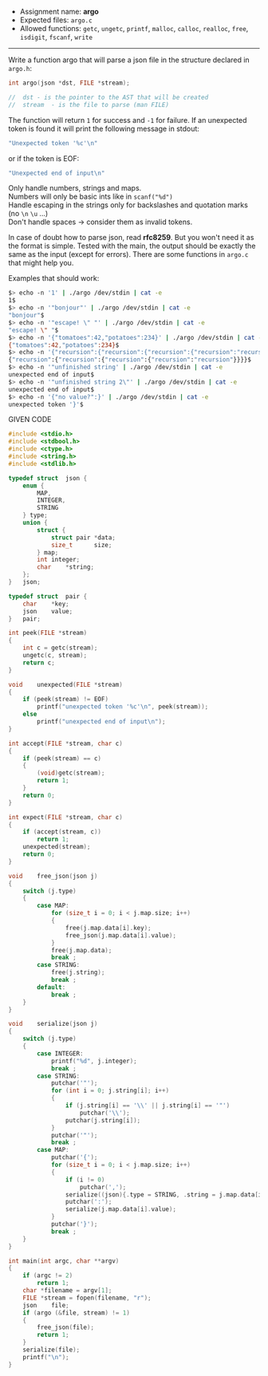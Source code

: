 - Assignment name: **argo**
- Expected files: `argo.c`
- Allowed functions: `getc`, `ungetc`, `printf`, `malloc`, `calloc`, `realloc`, `free`, `isdigit`, `fscanf`, `write`
-----------------
Write a function argo that will parse a json file in the structure declared in `argo.h`:

```c
int	argo(json *dst, FILE *stream);

//	dst	- is the pointer to the AST that will be created
//	stream	- is the file to parse (man FILE)
```

The function will return `1` for success and `-1` for failure.
If an unexpected token is found it will print the following message in stdout:
```c
"Unexpected token '%c'\n"
```
or if the token is EOF:
```c
"Unexpected end of input\n"
```

Only handle numbers, strings and maps. \
Numbers will only be basic ints like in `scanf("%d")` \
Handle escaping in the strings only for backslashes and quotation marks (no `\n` `\u` ...) \
Don't handle spaces -> consider them as invalid tokens.

In case of doubt how to parse json, read **rfc8259**. But you won't need it as the format is simple. Tested with the main, the output should be exactly the same as the input (except for errors).
There are some functions in `argo.c` that might help you.

Examples that should work:

```bash
$> echo -n '1' | ./argo /dev/stdin | cat -e
1$
$> echo -n '"bonjour"' | ./argo /dev/stdin | cat -e
"bonjour"$
$> echo -n '"escape! \" "' | ./argo /dev/stdin | cat -e
"escape! \" "$
$> echo -n '{"tomatoes":42,"potatoes":234}' | ./argo /dev/stdin | cat -e
{"tomatoes":42,"potatoes":234}$
$> echo -n '{"recursion":{"recursion":{"recursion":{"recursion":"recursion"}}}}' | ./argo /dev/stdin | cat -e
{"recursion":{"recursion":{"recursion":{"recursion":"recursion"}}}}$
$> echo -n '"unfinished string' | ./argo /dev/stdin | cat -e
unexpected end of input$
$> echo -n '"unfinished string 2\"' | ./argo /dev/stdin | cat -e
unexpected end of input$
$> echo -n '{"no value?":}' | ./argo /dev/stdin | cat -e
unexpected token '}'$
```


GIVEN CODE

```c
#include <stdio.h>
#include <stdbool.h>
#include <ctype.h>
#include <string.h>
#include <stdlib.h>

typedef struct	json {
	enum {
		MAP,
		INTEGER,
		STRING
	} type;
	union {
		struct {
			struct pair	*data;
			size_t		size;
		} map;
		int	integer;
		char	*string;
	};
}	json;

typedef struct	pair {
	char	*key;
	json	value;
}	pair;

int	peek(FILE *stream)
{
	int	c = getc(stream);
	ungetc(c, stream);
	return c;
}

void	unexpected(FILE *stream)
{
	if (peek(stream) != EOF)
		printf("unexpected token '%c'\n", peek(stream));
	else
		printf("unexpected end of input\n");
}

int	accept(FILE *stream, char c)
{
	if (peek(stream) == c)
	{
		(void)getc(stream);
		return 1;
	}
	return 0;
}

int	expect(FILE *stream, char c)
{
	if (accept(stream, c))
		return 1;
	unexpected(stream);
	return 0;
}

void	free_json(json j)
{
	switch (j.type)
	{
		case MAP:
			for (size_t i = 0; i < j.map.size; i++)
			{
				free(j.map.data[i].key);
				free_json(j.map.data[i].value);
			}
			free(j.map.data);
			break ;
		case STRING:
			free(j.string);
			break ;
		default:
			break ;
	}
}

void	serialize(json j)
{
	switch (j.type)
	{
		case INTEGER:
			printf("%d", j.integer);
			break ;
		case STRING:
			putchar('"');
			for (int i = 0; j.string[i]; i++)
			{
				if (j.string[i] == '\\' || j.string[i] == '"')
					putchar('\\');
				putchar(j.string[i]);
			}
			putchar('"');
			break ;
		case MAP:
			putchar('{');
			for (size_t i = 0; i < j.map.size; i++)
			{
				if (i != 0)
					putchar(',');
				serialize((json){.type = STRING, .string = j.map.data[i].key});
				putchar(':');
				serialize(j.map.data[i].value);
			}
			putchar('}');
			break ;
	}
}

int	main(int argc, char **argv)
{
	if (argc != 2)
		return 1;
	char *filename = argv[1];
	FILE *stream = fopen(filename, "r");
	json	file;
	if (argo (&file, stream) != 1)
	{
		free_json(file);
		return 1;
	}
	serialize(file);
	printf("\n");
}
```
